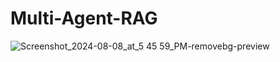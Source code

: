 # Multi-Agent-RAG

![Screenshot_2024-08-08_at_5 45 59_PM-removebg-preview](https://github.com/user-attachments/assets/aab492e1-1d2a-44cd-a6d8-e20ef6b87307)
